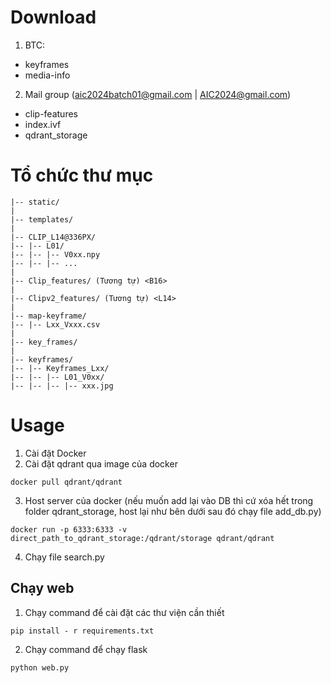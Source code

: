 # Download
1. BTC:
+ keyframes
+ media-info  
2. Mail group (aic2024batch01@gmail.com | AIC2024@gmail.com) 
+ clip-features
+ index.ivf
+ qdrant_storage

# Tổ chức thư mục
```
|-- static/
|
|-- templates/
|
|-- CLIP_L14@336PX/
|-- |-- L01/
|-- |-- |-- V0xx.npy
|-- |-- |-- ...
|
|-- Clip_features/ (Tương tự) <B16>
|
|-- Clipv2_features/ (Tương tự) <L14>
|
|-- map-keyframe/
|-- |-- Lxx_Vxxx.csv
|
|-- key_frames/
|
|-- keyframes/
|-- |-- Keyframes_Lxx/
|-- |-- |-- L01_V0xx/
|-- |-- |-- |-- xxx.jpg
```



# Usage
1. Cài đặt Docker
2. Cài đặt qdrant qua image của docker
```
docker pull qdrant/qdrant
```
3. Host server của docker  (nếu muốn add lại vào DB thì cứ xóa hết trong folder qdrant_storage, host lại như bên dưới sau đó chạy file add_db.py)
```
docker run -p 6333:6333 -v direct_path_to_qdrant_storage:/qdrant/storage qdrant/qdrant
```
4. Chạy file search.py 

## Chạy web
1. Chạy command để cài đặt các thư viện cần thiết
```
pip install - r requirements.txt
```
2. Chạy command để chạy flask
```
python web.py
```
